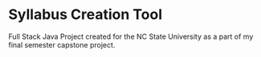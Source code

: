 # Syllabus Creation Tool
Full Stack Java Project created for the NC State University as a part of my final semester capstone project.
